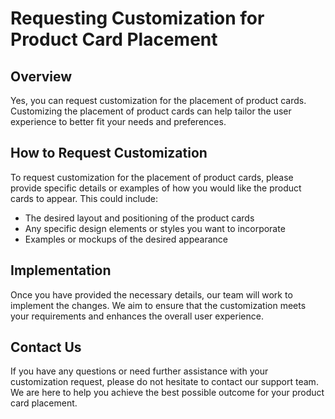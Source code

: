# Requesting Customization for Product Card Placement

## Overview

Yes, you can request customization for the placement of product cards. Customizing the placement of product cards can help tailor the user experience to better fit your needs and preferences.

## How to Request Customization

To request customization for the placement of product cards, please provide specific details or examples of how you would like the product cards to appear. This could include:

- The desired layout and positioning of the product cards
- Any specific design elements or styles you want to incorporate
- Examples or mockups of the desired appearance

## Implementation

Once you have provided the necessary details, our team will work to implement the changes. We aim to ensure that the customization meets your requirements and enhances the overall user experience.

## Contact Us

If you have any questions or need further assistance with your customization request, please do not hesitate to contact our support team. We are here to help you achieve the best possible outcome for your product card placement.
